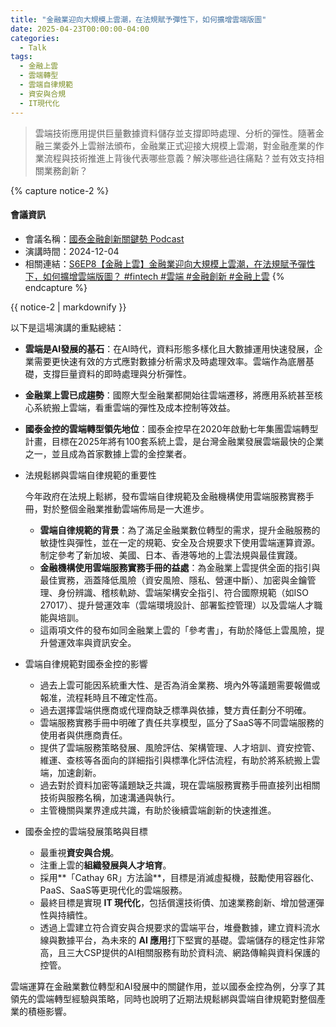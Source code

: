 ```yaml
---
title: "金融業迎向大規模上雲潮，在法規賦予彈性下，如何擴增雲端版圖"
date: 2025-04-23T00:00:00-04:00
categories:
  - Talk
tags:
  - 金融上雲
  - 雲端轉型
  - 雲端自律規範
  - 資安與合規
  - IT現代化
---
```


> 雲端技術應用提供巨量數據資料儲存並支撐即時處理、分析的彈性。隨著金融三業委外上雲辦法頒布，金融業正式迎接大規模上雲潮，對金融產業的作業流程與技術推進上背後代表哪些意義？解決哪些過往痛點？並有效支持相關業務創新？

{% capture notice-2 %}
#### 會議資訊

* 會議名稱：[國泰金融創新關鍵勢 Podcast](https://www.cathayinnovation-podcast.com.tw)
* 演講時間：2024-12-04
* 相關連結：[S6EP8【金融上雲】金融業迎向大規模上雲潮，在法規賦予彈性下，如何擴增雲端版圖？ #fintech #雲端 #金融創新 #金融上雲](https://www.youtube.com/watch?v=nQ9ycmVSoYM)
  {% endcapture %}

<div class="notice">{{ notice-2 | markdownify }}</div>

以下是這場演講的重點總結：

- **雲端是AI發展的基石**：在AI時代，資料形態多樣化且大數據運用快速發展，企業需要更快速有效的方式應對數據分析需求及時處理效率。雲端作為底層基礎，支撐巨量資料的即時處理與分析彈性。

- **金融業上雲已成趨勢**：國際大型金融業都開始往雲端遷移，將應用系統甚至核心系統搬上雲端，看重雲端的彈性及成本控制等效益。

- **國泰金控的雲端轉型領先地位**：國泰金控早在2020年啟動七年集團雲端轉型計畫，目標在2025年將有100套系統上雲，是台灣金融業發展雲端最快的企業之一，並且成為首家數據上雲的金控業者。

- 法規鬆綁與雲端自律規範的重要性

  今年政府在法規上鬆綁，發布雲端自律規範及金融機構使用雲端服務實務手冊，對於整個金融業推動雲端佈局是一大進步。

  - **雲端自律規範的背景**：為了滿足金融業數位轉型的需求，提升金融服務的敏捷性與彈性，並在一定的規範、安全及合規要求下使用雲端運算資源。制定參考了新加坡、美國、日本、香港等地的上雲法規與最佳實踐。
  - **金融機構使用雲端服務實務手冊的益處**：為金融業上雲提供全面的指引與最佳實務，涵蓋降低風險（資安風險、隱私、營運中斷）、加密與金鑰管理、身份辨識、稽核軌跡、雲端架構安全指引、符合國際規範（如ISO 27017）、提升營運效率（雲端環境設計、部署監控管理）以及雲端人才職能與培訓。
  - 這兩項文件的發布如同金融業上雲的「參考書」，有助於降低上雲風險，提升營運效率與資訊安全。

- 雲端自律規範對國泰金控的影響

  - 過去上雲可能因系統重大性、是否為消金業務、境內外等議題需要報備或報准，流程耗時且不確定性高。
  - 過去選擇雲端供應商或代理商缺乏標準與依據，雙方責任劃分不明確。
  - 雲端服務實務手冊中明確了責任共享模型，區分了SaaS等不同雲端服務的使用者與供應商責任。
  - 提供了雲端服務策略發展、風險評估、架構管理、人才培訓、資安控管、維運、查核等各面向的詳細指引與標準化評估流程，有助於將系統搬上雲端，加速創新。
  - 過去對於資料加密等議題缺乏共識，現在雲端服務實務手冊直接列出相關技術與服務名稱，加速溝通與執行。
  - 主管機關與業界達成共識，有助於後續雲端創新的快速推進。
  
- 國泰金控的雲端發展策略與目標

  - 最重視**資安與合規**。
  - 注重上雲的**組織發展與人才培育**。
  - 採用**「Cathay 6R」方法論**，目標是消滅虛擬機，鼓勵使用容器化、PaaS、SaaS等更現代化的雲端服務。
  - 最終目標是實現 **IT 現代化**，包括償還技術債、加速業務創新、增加營運彈性與持續性。
  - 透過上雲建立符合資安與合規要求的雲端平台，堆疊數據，建立資料流水線與數據平台，為未來的 **AI 應用**打下堅實的基礎。雲端儲存的穩定性非常高，且三大CSP提供的AI相關服務有助於資料流、網路傳輸與資料保護的控管。

雲端運算在金融業數位轉型和AI發展中的關鍵作用，並以國泰金控為例，分享了其領先的雲端轉型經驗與策略，同時也說明了近期法規鬆綁與雲端自律規範對整個產業的積極影響。



